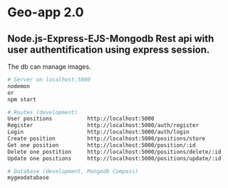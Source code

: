 # Geo-app 2.0

## Node.js-Express-EJS-Mongodb Rest api with user authentification using express session.


The db can manage images.


```bash
# Server on localhost:5000
nodemon 
or
npm start

# Routes (development)
User positions	         http://localhost:5000
Register                 http://localhost:5000/auth/register
Login                    http://localhost:5000/auth/login
Create position          http://localhost:5000/positions/store
Get one position         http://localhost:5000/position/:id
Delete one postition     http://localhost:5000/positions/delete/:id
Update one positions     http://localhost:5000/positions/update/:id

# Database (development, Mongodb Compass)
mygeodatabase
```
<br>
